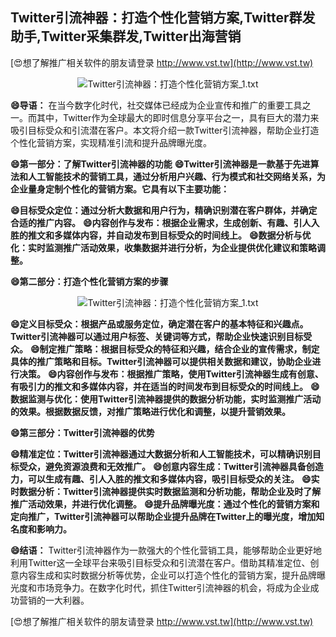 ## **Twitter引流神器：打造个性化营销方案,Twitter群发助手,Twitter采集群发,Twitter出海营销**

[😍想了解推广相关软件的朋友请登录 http://www.vst.tw](http://www.vst.tw)

 <center><img src="https://vst.tw/MP4/tuiguang/png/1.png" alt="Twitter引流神器：打造个性化营销方案_1.txt"></center>

**😄导语：**
在当今数字化时代，社交媒体已经成为企业宣传和推广的重要工具之一。而其中，Twitter作为全球最大的即时信息分享平台之一，具有巨大的潜力来吸引目标受众和引流潜在客户。本文将介绍一款Twitter引流神器，帮助企业打造个性化营销方案，实现精准引流和提升品牌曝光度。

**😄第一部分：了解Twitter引流神器的功能**
**😄Twitter引流神器是一款基于先进算法和人工智能技术的营销工具，通过分析用户兴趣、行为模式和社交网络关系，为企业量身定制个性化的营销方案。它具有以下主要功能：**

**😄目标受众定位：通过分析大数据和用户行为，精确识别潜在客户群体，并确定合适的推广内容。**
**😄内容创作与发布：根据企业需求，生成创新、有趣、引人入胜的推文和多媒体内容，并自动发布到目标受众的时间线上。**
**😄数据分析与优化：实时监测推广活动效果，收集数据并进行分析，为企业提供优化建议和策略调整。**

**😄第二部分：打造个性化营销方案的步骤**

 <center><img src="https://vst.tw/MP4/tuiguang/png/2.png" alt="Twitter引流神器：打造个性化营销方案_1.txt"></center>

**😄定义目标受众：根据产品或服务定位，确定潜在客户的基本特征和兴趣点。Twitter引流神器可以通过用户标签、关键词等方式，帮助企业快速识别目标受众。**
**😄制定推广策略：根据目标受众的特征和兴趣，结合企业的宣传需求，制定具体的推广策略和目标。Twitter引流神器可以提供相关数据和建议，协助企业进行决策。**
**😄内容创作与发布：根据推广策略，使用Twitter引流神器生成有创意、有吸引力的推文和多媒体内容，并在适当的时间发布到目标受众的时间线上。**
**😄数据监测与优化：使用Twitter引流神器提供的数据分析功能，实时监测推广活动的效果。根据数据反馈，对推广策略进行优化和调整，以提升营销效果。**

**😄第三部分：Twitter引流神器的优势**

**😄精准定位：Twitter引流神器通过大数据分析和人工智能技术，可以精确识别目标受众，避免资源浪费和无效推广。**
**😄创意内容生成：Twitter引流神器具备创造力，可以生成有趣、引人入胜的推文和多媒体内容，吸引目标受众的关注。**
**😄实时数据分析：Twitter引流神器提供实时数据监测和分析功能，帮助企业及时了解推广活动效果，并进行优化调整。**
**😄提升品牌曝光度：通过个性化的营销方案和定向推广，Twitter引流神器可以帮助企业提升品牌在Twitter上的曝光度，增加知名度和影响力。**

**😄结语：**
Twitter引流神器作为一款强大的个性化营销工具，能够帮助企业更好地利用Twitter这一全球平台来吸引目标受众和引流潜在客户。借助其精准定位、创意内容生成和实时数据分析等优势，企业可以打造个性化的营销方案，提升品牌曝光度和市场竞争力。在数字化时代，抓住Twitter引流神器的机会，将成为企业成功营销的一大利器。

[😍想了解推广相关软件的朋友请登录 http://www.vst.tw](http://www.vst.tw)



